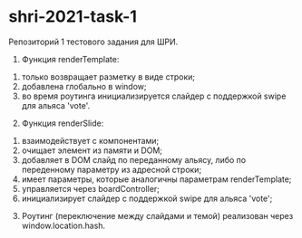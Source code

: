 # shri-2021-task-1
Репозиторий 1 тестового задания для ШРИ.

1. Функция renderTemplate:
1) только возвращает разметку в виде строки;
2) добавлена глобально в window;
3) во время роутинга инициализируется слайдер с поддержкой swipe для альяса 'vote'.

2. Функция renderSlide:
1) взаимодействует с компонентами;
2) очищает элемент из памяти и DOM;
3) добавляет в DOM слайд по переданному альясу, либо по переденному параметру из адресной строки;
4) имеет параметры, которые аналогичны параметрам renderTemplate;
5) управляется через boardController;
6) инициализирует слайдер с поддержкой swipe для альяса 'vote';

3. Роутинг (переключение между слайдами и темой) реализован через window.location.hash.
